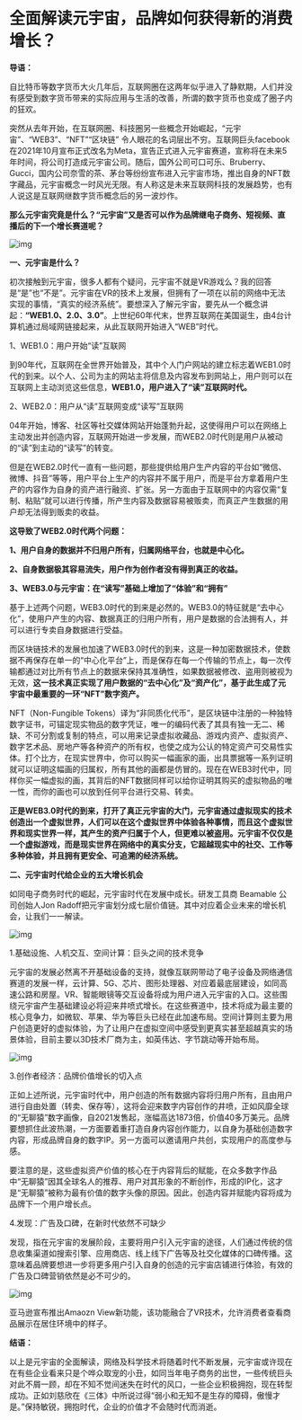 # 全面解读元宇宙，品牌如何获得新的消费增长？

**导语：**

自比特币等数字货币大火几年后，互联网圈在这两年似乎进入了静默期，人们并没有感受到数字货币带来的实际应用与生活的改善，所谓的数字货币也变成了圈子内的狂欢。

突然从去年开始，在互联网圈、科技圈另一些概念开始崛起，“元宇宙”、“WEB3”、“NFT”“区块链” 令人眼花的名词层出不穷。互联网巨头facebook在2021年10月宣布正式改名为Meta，宣告正式进入元宇宙赛道，宣称将在未来5年时间，将公司打造成元宇宙公司。随后，国外公司可口可乐、Bruberry、Gucci，国内公司奈雪的茶、茅台等纷纷宣布进入元宇宙市场，推出自身的NFT数字藏品，元宇宙概念一时风光无限。有人称这是未来互联网科技的发展趋势，也有人说这是互联网继数字货币概念后的另一波炒作。

**那么元宇宙究竟是什么？“元宇宙”又是否可以作为品牌继电子商务、短视频、直播后的下一个增长赛道呢？**

![img](https://pics5.baidu.com/feed/562c11dfa9ec8a13c0cbca4f849bfd85a2ecc0eb.png?token=f8d54159deab37b19cde35a0189ea63a)

**一、元宇宙是什么？**

初次接触到元宇宙，很多人都有个疑问，元宇宙不就是VR游戏么？我的回答是“是”也“不是”。元宇宙在VR的技术上发展，但拥有了一项在以前的网络中无法实现的事情，“真实的经济系统”。要想深入了解元宇宙，要先从一个概念讲起：**“WEB1.0、2.0、3.0”**。上世纪60年代末，世界互联网在美国诞生，由4台计算机通过局域网链接起来，从此互联网开始进入“WEB”时代。

1、WEB1.0：用户开始“读”互联网

到90年代，互联网在全世界开始普及，其中个人门户网站的建立标志着WEB1.0时代的到来。以个人、公司为主的网站主将信息及内容发布到网站上，用户则可以在互联网上主动浏览这些信息，**WEB1.0，用户进入了“读”互联网时代。**

2、WEB2.0：用户从“读”互联网变成“读写”互联网





04年开始，博客、社区等社交媒体网站开始蓬勃升起，这使得用户可以在网络上主动发出并创造内容，互联网开始进一步发展，而WEB2.0时代则是用户从被动的“读”到主动的“读写”的转变。





但是在WEB2.0时代一直有一些问题，那些提供给用户生产内容的平台如“微信、微博、抖音”等等，用户平台上生产的内容并不属于用户，而是平台方拿着用户生产的内容作为自身的资产进行融资、扩张。另一方面由于互联网中的内容仅需“复制、粘贴”就可以进行传播，所产生内容及数据容易被贩卖，而真正产生数据的用户却无法得到贩卖的收益。

**这导致了WEB2.0时代两个问题：**

**1、用户自身的数据并不归用户所有，归属网络平台，也就是中心化。**

**2、自身数据极其容易流失，用户作为创作者没有得到真正的收益。**

**3、WEB3.0与元宇宙：在“读写”基础上增加了“体验”和“拥有”**

基于上述两个问题，WEB3.0时代的到来是必然的。WEB3.0的特征就是“去中心化”，使用户产生的内容、数据真正的归用户所有，用户是数据的合法拥有人，并可以进行专卖自身数据进行受益。

而区块链技术的发展也加速了WEB3.0时代的到来，这是一种加密数据技术，使数据不再保存在单一的“中心化平台”上，而是保存在每一个传输的节点上，每一次传输都通过对比所有节点上的数据来保持其准确性，如果数据被修改、盗用则被视为无效，**这一技术真正实现了用户数据的“去中心化”及“资产化”，基于此生成了元宇宙中最重要的一环“NFT”数字资产。**

NFT（Non-Fungible Tokens）译为“非同质化代币”，是区块链中注册的一种独特数字证书，可锚定现实物品的数字凭证，唯一的编码代表了其具有独一无二、稀缺、不可分割或复制的特点，可以用来记录虚拟收藏品、游戏内资产、虚拟资产、数字艺术品、房地产等各种资产的所有权，也使之成为公认的特定资产可交易性实体。打个比方，在现实世界中，你可以购买一幅画家的画，出具票据等一系列证明就可以证明这幅画的归属权，所有其他的画都是仿冒的。现在在WEB3时代中，同样你买一幅虚拟的画，其背后的NFT数据同样可以给你证明其购买的虚拟物品的唯一性，而你的画也可以放到任何平台进行交易、转卖。

**正是WEB3.0时代的到来，打开了真正元宇宙的大门，元宇宙通过虚拟现实的技术创造出一个虚拟世界，人们可以在这个虚拟世界中体验各种事情，而且这个虚拟世界和现实世界一样，其产生的资产归属于个人，但更难以被盗用。元宇宙不仅仅是一个虚拟游戏，而是现实世界在网络中的真实分支，它超越现实中的社交、工作等多种体验，并且拥有更安全、可追溯的经济系统。**

**二、元宇宙时代给企业的五大增长机会**

如同电子商务时代的崛起，元宇宙时代在发展中成长。研发工具商 Beamable 公司创始人Jon Radoff把元宇宙划分成七层价值链。其中对应着企业未来的增长机会，让我们一一解读。



![img](https://pics3.baidu.com/feed/c75c10385343fbf261a73826c9e6a68a64388f4b.png?token=d5f50ad1680348db817ab05aa6c2ec59)

1.基础设施、人机交互、空间计算：巨头之间的技术竞争

元宇宙的发展必然离不开基础设备的支持，就像互联网带动了电子设备及网络通信赛道的发展一样，云计算、5G、芯片、图形处理器、对应着最底层建设，如同高速公路和房屋。VR、智能眼镜等交互设备将成为用户进入元宇宙的入口。这些围绕元宇宙产生基础建设必将迎来井喷式增长。在这些赛道中，技术将成为最主要的核心竞争力，如微软、苹果、华为等巨头已经在此加速布局。空间计算则主要为用户创造更好的虚拟体验，为了让用户在虚拟空间中感受到更真实甚至超越真实的场景体验，目前主要以3D技术厂商为主，如英伟达、字节跳动等开始布局。

![img](https://pics7.baidu.com/feed/b17eca8065380cd77f4e0b99d2dcc13e58828191.jpeg?token=6ed32f47d9522c697f240ea09ec4ef6e)

3.创作者经济：品牌价值增长的切入点

正如上述所说，元宇宙时代中，用户创造的所有数据内容将归用户所有，且由用户进行自由处置（转卖、保存等），这将会迎来数字内容创作的井喷，正如风靡全球的“无聊猿”数字画像，自2021发售起，涨幅高达1873倍，价值40多万美元。品牌要想抓住此波热潮，一方面要着重打造自身内容创作能力，以自身为基础创造数字内容，形成品牌自身的数字IP。另一方面可以邀请用户共创，实现用户的高度参与感。

要注意的是，这些虚拟资产价值的核心在于内容背后的赋能，在众多数字作品中“无聊猿”因其全球名人的推荐、用户对其形象的不断创作，形成的IP化，这才是“无聊猿”被称为最有价值的数字头像的原因。因此，创造内容并赋能内容将成为品牌下一个用户增长点。

4.发现：广告及口碑，在新时代依然不可缺少

发现，指在元宇宙的发展阶段，主要将用户引入元宇宙的途径，人们通过传统的信息收集渠道如搜索引擎、应用商店、线上线下广告等及社交化媒体的口碑传播。这意味着品牌要想进一步将更多用户引入自身的创造的元宇宙店铺进行体验，有效的广告及口碑营销依然是必不可少的。

![img](https://pics2.baidu.com/feed/b3b7d0a20cf431ada92f6e14c7aec0a52fdd9844.png?token=d017dae5d75c31ea04ec936d0b227fdb)

亚马逊宣布推出Amaozn View新功能，该功能融合了VR技术，允许消费者查看商品展示在居住环境中的样子。

**结语：**

以上是元宇宙的全面解读，网络及科学技术将随着时代不断发展，元宇宙或许现在在有些企业看来只是个哗众取宠的小丑，如同当年电子商务的出世，一些传统巨头对此不屑一顾，却在不知不觉间迷失在时代的风口，一些企业积极拥抱，现在转型成功。正如刘慈欣在《三体》中所说过得“弱小和无知不是生存的障碍，傲慢才是。”保持敏锐，拥抱时代，企业的价值才不会随时代而消逝。